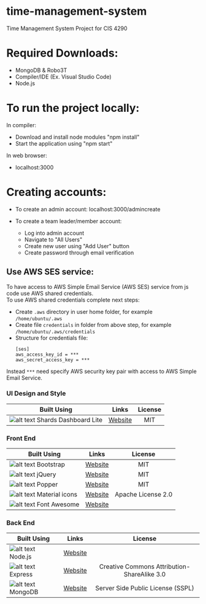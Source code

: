 # time-management-system
Time Management System Project for CIS 4290

# Required Downloads:
- MongoDB & Robo3T
- Compiler/IDE (Ex. Visual Studio Code)
- Node.js

# To run the project locally:

In compiler:
- Download and install node modules "npm install"
- Start the application using "npm start"

In web browser:
- localhost:3000

# Creating accounts:
- To create an admin account: localhost:3000/admincreate

- To create a team leader/member account:
  + Log into admin account
  + Navigate to "All Users"
  + Create new user using "Add User" button
  + Create password through email verification
  
## Use AWS SES service:
To have access to AWS Simple Email Service (AWS SES) service from js code use AWS shared credentials.  
To use AWS shared credentials complete next steps:
  - Create `.aws` directory in user home folder, for example `/home/ubuntu/.aws`
  - Create file `credentials` in folder from above step, for example `/home/ubuntu/.aws/credentials`
  - Structure for credentials file:
    ```
    [ses]
    aws_access_key_id = ***
    aws_secret_access_key = ***    
    ```
  Instead `***` need specify AWS security key pair with access to AWS Simple Email Service.  


### UI Design and Style

|Built Using|Links|License|
|-------------|:-------------:|:-----:|
|![alt text](https://designrevision.com/favicons/favicon-32x32.png "Shards Dashboard Lite") Shards Dashboard Lite|[Website](https://designrevision.com/docs/shards-dashboard-lite/)|MIT|

### Front End

|Built Using|Links|License|
|-------------|:-------------:|:-----:|
|![alt text](https://getbootstrap.com/docs/4.3/assets/img/favicons/favicon-32x32.png "Bootstrap") Bootstrap|[Website](https://getbootstrap.com/)|MIT|
|![alt text](https://www.iconfinder.com/icons/252091/download/png/32 "jQuery") jQuery|[Website](https://jquery.com/)|MIT|
|![alt text](https://popper.js.org/favicon-32x32.png "Popper") Popper|[Website](https://popper.js.org/)|MIT|
|![alt text](https://material.io/favicon.ico "Material icons") Material icons|[Website](https://material.io/tools/icons/?style=baseline)|Apache License 2.0|
|![alt text](https://fontawesome.com/images/favicons/favicon-32x32.png "Font Awesome") Font Awesome|[Website](https://fontawesome.com/)||

### Back End

|Built Using|Links|License|
|-------------|:-------------:|:-----:|
|![alt text](https://nodejs.org/static/favicon.png "Node.js") Node.js|[Website](https://nodejs.org/en/)||
|![alt text](https://expressjs.com/images/favicon.png "Express") Express|[Website](https://expressjs.com/)|Creative Commons Attribution-ShareAlike 3.0|
|![alt text](https://www.mongodb.com/assets/images/global/favicon.ico "MongoDB") MongoDB|[Website](https://www.mongodb.com/)|Server Side Public License (SSPL)|

